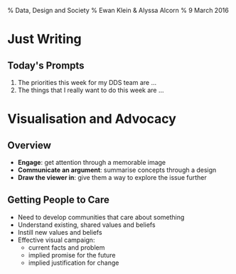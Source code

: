 % Data, Design and Society
% Ewan Klein &amp; Alyssa Alcorn
% 9 March 2016


# Just Writing

## Today's Prompts

1. The priorities this week for my DDS team are ...
2. The things that I really want to do this week are ...

# Visualisation and Advocacy

## Overview

* **Engage**: get attention through a memorable image
* **Communicate an argument**: summarise concepts through a design
* **Draw the viewer in**: give them a way to explore the issue further

## Getting People to Care

* Need to develop communities that care about something
* Understand existing, shared values and beliefs
* Instill new values and beliefs
* Effective visual campaign:
	* current facts and problem
	* implied promise for the future
	* implied justification for change



